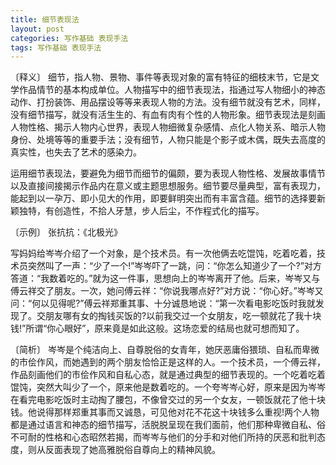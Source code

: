 ```yaml
---
title: 细节表现法
layout: post
categories: 写作基础 表现手法
tags: 写作基础 表现手法
---
```


〔释义〕 细节，指人物、景物、事件等表现对象的富有特征的细枝末节，它是文学作品情节的基本构成单位。人物描写中的细节表现法，指通过写人物细小的神态动作、打扮装饰、用品摆设等等来表现人物的方法。没有细节就没有艺术，同样，没有细节描写，就没有活生生的、有血有肉有个性的人物形象。细节表现法是刻画人物性格、揭示人物内心世界，表现人物细微复杂感情、点化人物关系、暗示人物身份、处境等等的重要手法；没有细节，人物只能是个影子或木偶，既失去高度的真实性，也失去了艺术的感染力。

运用细节表现法，要避免为细节而细节的偏颇，要为表现人物性格、发展故事情节以及直接间接揭示作品内在意义或主题思想服务。细节要尽量典型，富有表现力，能起到以一孕万、即小见大的作用，即要鲜明突出而有丰富含蕴。细节的选择要新颖独特，有创造性，不拾人牙慧，步人后尘，不作程式化的描写。

〔示例〕 张抗抗：《北极光》

写妈妈给岑岑介绍了一个对象，是个技术员。有一次他俩去吃馄饨，吃着吃着，技术员突然叫了一声：“少了一个!”岑岑吓了一跳，问：“你怎么知道少了一个?”对方答道：“我数着吃的。”就为这一件事，思想向上的岑岑离开了他。后来，岑岑又与傅云祥交了朋友。一次，她问傅云祥：“你说我哪点好?”对方说：“你心好。”岑岑又问：“何以见得呢?”傅云祥郑重其事、十分诚恳地说：“第一次看电影吃饭时我就发现了。交朋友哪有女的掏钱买饭的?以前我交过一个女朋友，吃一顿就花了我十块钱!”所谓“你心眼好”，原来竟是如此这般。这场恋爱的结局也就可想而知了。

〔简析〕 岑岑是个纯洁向上、自尊脱俗的女青年，她厌恶庸俗猥琐、自私而卑微的市侩作风，而她遇到的两个朋友恰恰正是这样的人。一个技术员，一个傅云祥，作品刻画他们的市侩作风和自私心态，就是通过典型的细节表现的。一个吃着吃着馄饨，突然大叫少了一个，原来他是数着吃的。一个夸岑岑心好，原来是因为岑岑在看完电影吃饭时主动掏了腰包，不像曾交过的另一个女友，一顿饭就花了他十块钱。他说得那样郑重其事而又诚恳，可见他对花不花这十块钱多么重视!两个人物都是通过语言和神态的细节描写，活脱脱呈现在我们面前，他们那种卑微自私、俗不可耐的性格和心态昭然若揭，而岑岑与他们的分手和对他们所持的厌恶和批判态度，则从反面表现了她高雅脱俗自尊向上的精神风貌。 